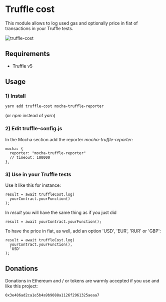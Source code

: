 # Truffle cost

This module allows to log used gas and optionally price in fiat of transactions in your Truffle tests.

![truffle-cost](https://raw.githubusercontent.com/guix77/truffle-cost/gh-pages/truffle-cost.png)

## Requirements

+ Truffle v5

## Usage

### 1) Install

    yarn add truffle-cost mocha-truffle-reporter

(or *npm* instead of *yarn*)

### 2) Edit truffle-config.js

In the Mocha section add the reporter *mocha-truffle-reporter*:

    mocha: {
      reporter: "mocha-truffle-reporter"
      // timeout: 100000
    },

### 3) Use in your Truffle tests

Use it like this for instance:

    result = await truffleCost.log(
      yourContract.yourFunction()
    );

In *result* you will have the same thing as if you just did

    result = await yourContract.yourFunction();

To have the price in fiat, as well, add an option 'USD', 'EUR', 'RUR' or 'GBP':

    result = await truffleCost.log(
      yourContract.yourFunction(),
      'USD'
    );

## Donations

Donations in Ethereum and / or tokens are warmly accepted if you use and like this project:

    0x3e486ad2ca1e5b4a9b9088a1126f2961325aeaa7
